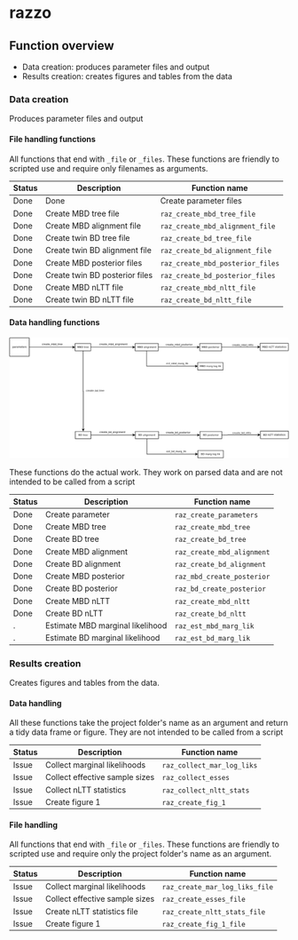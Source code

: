 # razzo

## Function overview

 * Data creation: produces parameter files and output
 * Results creation: creates figures and tables from the data

### Data creation

Produces parameter files and output

#### File handling functions

All functions that end with `_file` or `_files`.
These functions are friendly to scripted use and
require only filenames as arguments.

Status|Description|Function name
---|---|---
Done|Done|Create parameter files|`raz_create_parameters_files`
Done|Create MBD tree file|`raz_create_mbd_tree_file`
Done|Create MBD alignment file|`raz_create_mbd_alignment_file`
Done|Create twin BD tree file|`raz_create_bd_tree_file`
Done|Create twin BD alignment file|`raz_create_bd_alignment_file`
Done|Create MBD posterior files|`raz_create_mbd_posterior_files`
Done|Create twin BD posterior files|`raz_create_bd_posterior_files`
Done|Create MBD nLTT file|`raz_create_mbd_nltt_file`
Done|Create twin BD nLTT file|`raz_create_bd_nltt_file`

#### Data handling functions

![Overview of the data handling functions](overview.png)

These functions do the actual work. 
They work on parsed data and are not intended to be called from a script

Status|Description|Function name
---|---|---
Done|Create parameter|`raz_create_parameters`
Done|Create MBD tree|`raz_create_mbd_tree`
Done|Create BD tree|`raz_create_bd_tree`
Done|Create MBD alignment|`raz_create_mbd_alignment`
Done|Create BD alignment|`raz_create_bd_alignment`
Done|Create MBD posterior|`raz_mbd_create_posterior`
Done|Create BD posterior|`raz_bd_create_posterior`
Done|Create MBD nLTT|`raz_create_mbd_nltt`
Done|Create BD nLTT|`raz_create_bd_nltt`
.   |Estimate MBD marginal likelihood|`raz_est_mbd_marg_lik`
.   |Estimate BD marginal likelihood|`raz_est_bd_marg_lik`

### Results creation

Creates figures and tables from the data.

#### Data handling

All these functions take the project folder's name as an argument
and return a tidy data frame or figure.
They are not intended to be called from a script

Status|Description|Function name
---|---|---
Issue|Collect marginal likelihoods|`raz_collect_mar_log_liks`
Issue|Collect effective sample sizes|`raz_collect_esses`
Issue|Collect nLTT statistics|`raz_collect_nltt_stats`
Issue|Create figure 1|`raz_create_fig_1`

#### File handling

All functions that end with `_file` or `_files`.
These functions are friendly to scripted use and
require only the project folder's name as an argument.

Status|Description|Function name
---|---|---
Issue|Collect marginal likelihoods|`raz_create_mar_log_liks_file`
Issue|Collect effective sample sizes|`raz_create_esses_file`
Issue|Create nLTT statistics file|`raz_create_nltt_stats_file`
Issue|Create figure 1|`raz_create_fig_1_file`
